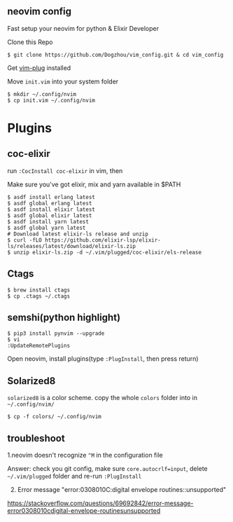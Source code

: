 ## neovim config
Fast setup your neovim for python & Elixir Developer


Clone this Repo
```
$ git clone https://github.com/Dogzhou/vim_config.git & cd vim_config
```

Get [vim-plug](https://github.com/junegunn/vim-plug) installed

Move `init.vim` into your system folder

```
$ mkdir ~/.config/nvim
$ cp init.vim ~/.config/nvim
```

# Plugins

## coc-elixir
run `:CocInstall coc-elixir` in vim, then

Make sure you've got elixir, mix and yarn available in $PATH

```
$ asdf install erlang latest
$ asdf global erlang latest
$ asdf install elixir latest
$ asdf global elixir latest
$ asdf install yarn latest
$ asdf global yarn latest
# Download latest elixir-ls release and unzip
$ curl -fLO https://github.com/elixir-lsp/elixir-ls/releases/latest/download/elixir-ls.zip
$ unzip elixir-ls.zip -d ~/.vim/plugged/coc-elixir/els-release
```

## Ctags

```
$ brew install ctags
$ cp .ctags ~/.ctags
```

## semshi(python highlight)

```
$ pip3 install pynvim --upgrade
$ vi
:UpdateRemotePlugins
```

Open neovim, install plugins(type `:PlugInstall`, then press return)

## Solarized8
`solarized8` is a color scheme. copy the whole `colors` folder into in `~/.config/nvim/`
```
$ cp -f colors/ ~/.config/nvim
```

## troubleshoot
1.neovim doesn't recognize `^M` in the configuration file

Answer: check you git config, make sure `core.autocrlf=input`, delete `~/.vim/plugged` folder and re-run `:PlugInstall`

2. Error message "error:0308010C:digital envelope routines::unsupported"

https://stackoverflow.com/questions/69692842/error-message-error0308010cdigital-envelope-routinesunsupported
